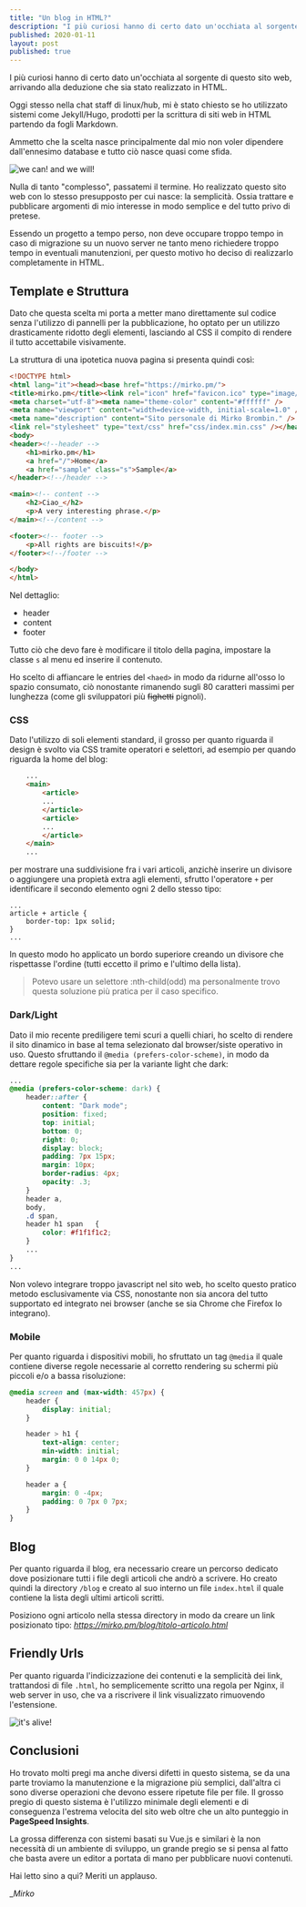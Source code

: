 ```yaml
---
title: "Un blog in HTML?"
description: "I più curiosi hanno di certo dato un'occhiata al sorgente di questo sito web, arrivando alla deduzione che sia stato realizzato in HTML."
published: 2020-01-11
layout: post
published: true
---
```

I più curiosi hanno di certo dato un'occhiata al sorgente di questo sito web, arrivando alla deduzione che sia stato realizzato in HTML.

Oggi stesso nella chat staff di linux/hub, mi è stato chiesto se ho utilizzato sistemi come Jekyll/Hugo, prodotti per la scrittura di siti web in HTML partendo da fogli Markdown.

Ammetto che la scelta nasce principalmente dal mio non voler dipendere dall'ennesimo database e tutto ciò nasce quasi come sfida.

![we can! and we will!](https://media1.giphy.com/media/oe8Ii2ZyKl1fy/giphy.gif?cid=790b76115729d4ef79ae477ac3e11b2c64368203e0d0ca7a&rid=giphy.gif)

Nulla di tanto "complesso", passatemi il termine. Ho realizzato questo sito web con lo stesso presupposto per cui nasce: la semplicità. Ossia trattare e pubblicare argomenti di mio interesse in modo semplice e del tutto privo di pretese.

Essendo un progetto a tempo perso, non deve occupare troppo tempo in caso di migrazione su un nuovo server ne tanto meno richiedere troppo tempo in eventuali manutenzioni, per questo motivo ho deciso di realizzarlo completamente in HTML.

## Template e Struttura

Dato che questa scelta mi porta a metter mano direttamente sul codice senza l'utilizzo di pannelli per la pubblicazione, ho optato per un utilizzo drasticamente ridotto degli elementi, lasciando al CSS il compito di rendere il tutto accettabile visivamente.

La struttura di una ipotetica nuova pagina si presenta quindi così:

```html
<!DOCTYPE html>
<html lang="it"><head><base href="https://mirko.pm/">
<title>mirko.pm</title><link rel="icon" href="favicon.ico" type="image/x-icon">
<meta charset="utf-8"><meta name="theme-color" content="#ffffff" />
<meta name="viewport" content="width=device-width, initial-scale=1.0" />
<meta name="description" content="Sito personale di Mirko Brombin." />
<link rel="stylesheet" type="text/css" href="css/index.min.css" /></head>
<body>
<header><!--header -->
    <h1>mirko.pm</h1>
    <a href="/">Home</a>
    <a href="sample" class="s">Sample</a>
</header><!--/header -->

<main><!-- content -->
    <h2>Ciao_</h2>
    <p>A very interesting phrase.</p>
</main><!--/content -->

<footer><!-- footer -->
    <p>All rights are biscuits!</p>
</footer><!--/footer -->

</body>
</html>
```

Nel dettaglio:

*   header
*   content
*   footer

Tutto ciò che devo fare è modificare il titolo della pagina, impostare la classe `s` al menu ed inserire il contenuto.

Ho scelto di affiancare le entries del `<haed>` in modo da ridurne all'osso lo spazio consumato, ciò nonostante rimanendo sugli 80 caratteri massimi per lunghezza (come gli sviluppatori più <del>fighetti</del> pignoli).

### CSS

Dato l'utilizzo di soli elementi standard, il grosso per quanto riguarda il design è svolto via CSS tramite operatori e selettori, ad esempio per quando riguarda la home del blog:

```html
    ...
    <main>
        <article>
        ...
        </article>
        <article>
        ...
        </article>
    </main>
    ...
```

per mostrare una suddivisione fra i vari articoli, anzichè inserire un divisore o aggiungere una propietà extra agli elementi, sfrutto l'operatore `+` per identificare il secondo elemento ogni 2 dello stesso tipo:

    ...
    article + article {
        border-top: 1px solid;
    }
    ...

In questo modo ho applicato un bordo superiore creando un divisore che rispettasse l'ordine (tutti eccetto il primo e l'ultimo della lista).

> Potevo usare un selettore :nth-child(odd) ma personalmente trovo questa soluzione più pratica per il caso specifico.

### Dark/Light

Dato il mio recente prediligere temi scuri a quelli chiari, ho scelto di rendere il sito dinamico in base al tema selezionato dal browser/siste operativo in uso. Questo sfruttando il `@media (prefers-color-scheme)`, in modo da dettare regole specifiche sia per la variante light che dark:

```css
...
@media (prefers-color-scheme: dark) {
    header::after {
        content: "Dark mode";
        position: fixed;
        top: initial;
        bottom: 0;
        right: 0;
        display: block;
        padding: 7px 15px;
        margin: 10px;
        border-radius: 4px;
        opacity: .3;
    }
    header a,
    body,
    .d span,
    header h1 span   {
        color: #f1f1f1c2;
    }
    ...
}
...
```

Non volevo integrare troppo javascript nel sito web, ho scelto questo pratico metodo esclusivamente via CSS, nonostante non sia ancora del tutto supportato ed integrato nei browser (anche se sia Chrome che Firefox lo integrano).

### Mobile

Per quanto riguarda i dispositivi mobili, ho sfruttato un tag `@media` il quale contiene diverse regole necessarie al corretto rendering su schermi più piccoli e/o a bassa risoluzione:

```css
@media screen and (max-width: 457px) {
    header {
        display: initial;
    }

    header > h1 {
        text-align: center;
        min-width: initial;
        margin: 0 0 14px 0;
    }

    header a {
        margin: 0 -4px;
        padding: 0 7px 0 7px;
    }
}
```

## Blog

Per quanto riguarda il blog, era necessario creare un percorso dedicato dove posizionare tutti i file degli articoli che andrò a scrivere. Ho creato quindi la directory `/blog` e creato al suo interno un file `index.html` il quale contiene la lista degli ultimi articoli scritti.

Posiziono ogni articolo nella stessa directory in modo da creare un link posizionato tipo: _https://mirko.pm/blog/titolo-articolo.html_

## Friendly Urls

Per quanto riguarda l'indicizzazione dei contenuti e la semplicità dei link, trattandosi di file `.html`, ho semplicemente scritto una regola per Nginx, il web server in uso, che va a riscrivere il link visualizzato rimuovendo l'estensione.

![it's alive!](https://media.giphy.com/media/YEL7FJP6ed008/giphy.gif)  

## Conclusioni

Ho trovato molti pregi ma anche diversi difetti in questo sistema, se da una parte troviamo la manutenzione e la migrazione più semplici, dall'altra ci sono diverse operazioni che devono essere ripetute file per file. Il grosso pregio di questo sistema è l'utilizzo minimale degli elementi e di conseguenza l'estrema velocita del sito web oltre che un alto punteggio in **PageSpeed Insights**.

La grossa differenza con sistemi basati su Vue.js e similari è la non necessità di un ambiente di sviluppo, un grande pregio se si pensa al fatto che basta avere un editor a portata di mano per pubblicare nuovi contenuti.

Hai letto sino a qui? Meriti un applauso.

__Mirko_